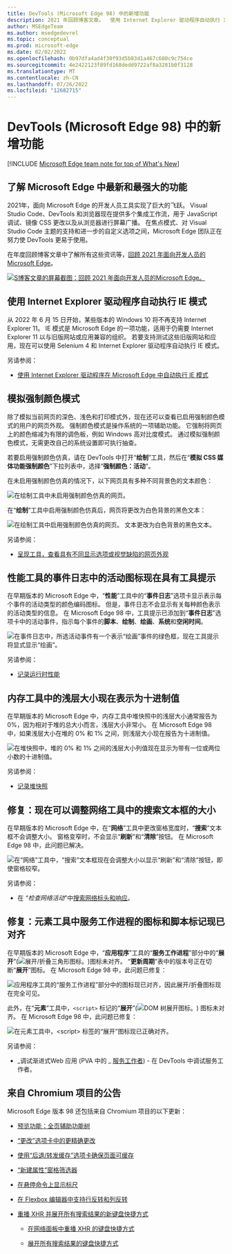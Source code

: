 ```yaml
---
title: DevTools (Microsoft Edge 98) 中的新增功能
description: 2021 年回顾博客文章。  使用 Internet Explorer 驱动程序自动执行 IE 模式。  模拟强制颜色模式。  性能工具事件日志中活动图标的工具提示。  内存工具中的浅层大小现在显示为十进制值。  现在可以调整网络工具的搜索文本框的大小。  以及更多。
author: MSEdgeTeam
ms.author: msedgedevrel
ms.topic: conceptual
ms.prod: microsoft-edge
ms.date: 02/02/2022
ms.openlocfilehash: 0b97dfa4ad4f30f93d5b83d1a467c680c9c754ce
ms.sourcegitcommit: 4e2422123f89fd168dedd9722af8a3281b0f3128
ms.translationtype: MT
ms.contentlocale: zh-CN
ms.lasthandoff: 07/26/2022
ms.locfileid: "12682715"
---
```

# <a name="whats-new-in-devtools-microsoft-edge-98"></a>DevTools (Microsoft Edge 98) 中的新增功能

[!INCLUDE [Microsoft Edge team note for top of What's New](../../includes/edge-whats-new-note.md)]


<!-- ====================================================================== -->
## <a name="catch-up-on-the-latest-and-greatest-features-in-microsoft-edge"></a>了解 Microsoft Edge 中最新和最强大的功能


<!-- Title: Year-in-review: Microsoft Edge for developers -->
<!-- Subtitle: Catch up on the latest in developer tooling from Microsoft Edge. -->

2021年，面向 Microsoft Edge 的开发人员工具实现了巨大的飞跃。  Visual Studio Code、DevTools 和浏览器现在提供多个集成工作流，用于 JavaScript 调试、镜像 CSS 更改以及从浏览器进行屏幕广播。  在焦点模式、对 Visual Studio Code 主题的支持和进一步的自定义选项之间，Microsoft Edge 团队正在努力使 DevTools 更易于使用。

在年度回顾博客文章中了解所有这些资讯等，[回顾 2021 年面向开发人员的 Microsoft Edge](https://blogs.windows.com/msedgedev/2022/01/19/looking-back-at-microsoft-edge-for-developers-in-2021/)。

[![S博客文章的屏幕截图：回顾 2021 年面向开发人员的Microsoft Edge。](../../media/2022/02/blog-post-edge-devs-2021.png)](https://blogs.windows.com/msedgedev/2022/01/19/looking-back-at-microsoft-edge-for-developers-in-2021/)


<!-- ====================================================================== -->
## <a name="automate-ie-mode-with-internet-explorer-driver"></a>使用 Internet Explorer 驱动程序自动执行 IE 模式

<!-- Title: New support for automating IE mode -->
<!-- Subtitle: Test your legacy websites and apps by automating IE mode with Internet Explorer Driver. -->

从 2022 年 6 月 15 日开始，某些版本的 Windows 10 将不再支持 Internet Explorer 11。  IE 模式是 Microsoft Edge 的一项功能，适用于仍需要 Internet Explorer 11 以与旧版网站或应用兼容的组织。  若要支持测试这些旧版网站和应用，现在可以使用 Selenium 4 和 Internet Explorer 驱动程序自动执行 IE 模式。

另请参阅：
* [使用 Internet Explorer 驱动程序在 Microsoft Edge 中自动执行 IE 模式](../../../../webdriver-chromium/ie-mode.md)


<!-- ====================================================================== -->
## <a name="emulate-forced-colors-mode"></a>模拟强制颜色模式

<!-- Title: Emulation of forced colors in the Rendering tool -->
<!-- Subtitle: You can now do a spot check of what your product will look like on a device running in forced-colors mode, without having to change your operating system settings. -->

除了模拟当前网页的深色、浅色和打印模式外，现在还可以查看已启用强制颜色模式的用户的网页外观。  强制颜色模式是操作系统的一项辅助功能。  它强制将网页上的颜色缩减为有限的调色板，例如 Windows 高对比度模式。  通过模拟强制颜色模式，无需更改自己的系统设置即可执行抽查。

若要启用强制颜色仿真，请在 DevTools 中打开“**绘制**”工具，然后在“**模拟 CSS 媒体功能强制颜色**”下拉列表中，选择“**强制颜色：活动**”。

在未启用强制颜色仿真的情况下，以下网页具有多种不同背景色的文本颜色：

![在绘制工具中未启用强制颜色仿真的网页。](../../media/2022/02/emulate-forced-colors-not-applied.png)

在“**绘制**”工具中启用强制颜色仿真后，网页将更改为白色背景的黑色文本：

![在绘制工具中启用强制颜色仿真的网页。  文本更改为白色背景的黑色文本。](../../media/2022/02/emulate-forced-colors-applied.png)

另请参阅：
* [呈现工具，查看具有不同显示选项或视觉缺陷的网页外观](../../../rendering-tools/rendering-tool.md)


<!-- ====================================================================== -->
## <a name="activity-icons-in-the-event-log-of-the-performance-tool-now-have-tooltips"></a>性能工具的事件日志中的活动图标现在具有工具提示

<!-- Title: Analyze runtime performance better with the Event Log in the Performance tool -->
<!-- Subtitle: Activity icons in the Event Log now have tooltips indicating the type of activity for each event, such as Scripting, Rendering, or Painting. -->

在早期版本的 Microsoft Edge 中，“**性能**”工具中的“**事件日志**”选项卡显示表示每个事件的活动类型的颜色编码图标。  但是，事件日志不会显示有关每种颜色表示的活动类型的信息。  在 Microsoft Edge 98 中，工具提示已添加到“**事件日志**”选项卡中的活动事件，指示每个事件的**脚本**、**绘制**、**绘画**、**系统**和**空闲时间**。

![在事件日志中，所选活动事件有一个表示“绘画”事件的绿色框，现在工具提示将显式显示“绘画”。](../../media/2022/02/activity-event-tooltip.png)

另请参阅：
* [记录运行时性能](../../../evaluate-performance/reference.md#record-runtime-performance)


<!-- ====================================================================== -->
## <a name="shallow-sizes-in-the-memory-tool-are-now-represented-as-decimal-values"></a>内存工具中的浅层大小现在表示为十进制值

<!-- Title: Better understand shallow sizes in the Memory tool -->
<!-- Subtitle: The Memory tool has been updated to report shallow size in decimal values as a percentage of the heap. -->

在早期版本的 Microsoft Edge 中，内存工具中堆快照中的浅层大小通常报告为 0%，因为相对于堆的总大小而言，浅层大小非常小。  在 Microsoft Edge 98 中，如果浅层大小在堆的 0% 和 1% 之间，则浅层大小现在报告为十进制值。

![在堆快照中，堆的 0% 和 1% 之间的浅层大小列值现在显示为带有一位或两位小数的十进制值。](../../media/2022/02/shallow-size-decimal-values.png)

另请参阅：
* [记录堆快照](../../../memory-problems/heap-snapshots.md)


<!-- ====================================================================== -->
## <a name="fix-the-search-text-box-in-the-network-tool-can-now-be-resized"></a>修复：现在可以调整网络工具中的搜索文本框的大小

<!-- Title: Fix: Resize the Search text box in the Network tool -->
<!-- Subtitle: Now, resizing the Search pane in the Network tool also resizes the Search text box, so that the Refresh and Clear buttons remain visible. -->

在早期版本的 Microsoft Edge 中，在“**网络**”工具中更改窗格宽度时，“**搜索**”文本框不会调整大小。  窗格变窄时，不会显示“**刷新**”和“**清除**”按钮。  在 Microsoft Edge 98 中，此问题已解决。

![在“网络”工具中，“搜索”文本框现在会调整大小以显示“刷新”和“清除”按钮，即使窗格较窄。](../../media/2022/02/network-tool-search-text-box-resizes.png)

另请参阅：
* 在 _“检查网络活动_”中[搜索网络标头和响应](../../../network/index.md#search-network-headers-and-responses)。


<!-- ====================================================================== -->
## <a name="fix-icons-for-service-workers-and-script-tags-in-the-elements-tool-are-now-aligned"></a>修复：元素工具中服务工作进程的图标和脚本标记现已对齐

<!-- Title: Fix: Icons and tags in the DevTools are now aligned -->
<!-- Subtitle: Icons for service workers and script tags in the Elements tool now appear as expected. -->

在早期版本的 Microsoft Edge 中，“**应用程序**”工具的“**服务工作进程**”部分中的“**展开**”(![展开/折叠三角形图标。](../../media/2022/02/expand-collapse-triangle-icon.png))图标未对齐。  “**更新周期**”表中的版本号正在切断“**展开**”图标。  在 Microsoft Edge 98 中，此问题已修复：

![应用程序工具的“服务工作进程”部分中的图标现已对齐，因此展开/折叠图标现在完全可见。](../../media/2022/02/service-worker-icons-aligned-expand-icon-visible.png)

此外，在“**元素**”工具中，`<script>` 标记的“**展开**”(![DOM 树展开图标。](../../media/2022/02/elements-dom-expand-icon-light-mode.png)) 图标未对齐。  在 Microsoft Edge 98 中，此问题已修复：

![在元素工具中，\<script\> 标签的“展开”图标现已正确对齐。](../../media/2022/02/elements-script-tag-expand-icons-aligned.png)

另请参阅：
* _调试渐进式Web 应用 (PVA 中的 _ [服务工作者](../../../progressive-web-apps/index.md#service-workers)) - 在 DevTools 中调试服务工作者。


<!-- ====================================================================== -->
## <a name="announcements-from-the-chromium-project"></a>来自 Chromium 项目的公告

Microsoft Edge 版本 98 还包括来自 Chromium 项目的以下更新：

* [预览功能：全页辅助功能树](https://developer.chrome.com/blog/new-in-devtools-98/#a11y-tree)

* [“更改”选项卡中的更精确更改](https://developer.chrome.com/blog/new-in-devtools-98/#changes)

* [使用“后退/转发缓存”选项卡确保页面可缓存](https://developer.chrome.com/blog/new-in-devtools-98/#bfcache)

* [“新建属性”窗格筛选器](https://developer.chrome.com/blog/new-in-devtools-98/#properties)

* [在悬停命令上显示标尺](https://developer.chrome.com/blog/new-in-devtools-98/#show-rulers)

* [在 Flexbox 编辑器中支持行反转和列反转](https://developer.chrome.com/blog/new-in-devtools-98/#flexbox-editor)

* [重播 XHR 并展开所有搜索结果的新键盘快捷方式](https://developer.chrome.com/blog/new-in-devtools-98/#shortcuts)

   * [在网络面板中重播 XHR 的键盘快捷方式](https://developer.chrome.com/blog/new-in-devtools-98/#replay-xhr)

   * [展开所有搜索结果的键盘快捷方式](https://developer.chrome.com/blog/new-in-devtools-98/#toggle-search-result)


<!-- ====================================================================== -->
<!-- uncomment if content is copied from developer.chrome.com to this page -->
<!--
> [!NOTE]
> Portions of this page are modifications based on work created and [shared by Google](https://developers.google.com/terms/site-policies) and used according to terms described in the [Creative Commons Attribution 4.0 International License](https://creativecommons.org/licenses/by/4.0).
> The original page for announcements from the Chromium project is [What's New in DevTools (Chrome 98)](https://developer.chrome.com/blog/new-in-devtools-98) and is authored by [Jecelyn Yeen](https://developers.google.com/web/resources/contributors#jecelynyeen) (Developer advocate working on Chrome DevTools at Google).
-->


<!-- ====================================================================== -->
<!-- uncomment if content is copied from developer.chrome.com to this page -->
<!--
[![Creative Commons License.](../../../../media/cc-logo/88x31.png)](https://creativecommons.org/licenses/by/4.0)
This work is licensed under a [Creative Commons Attribution 4.0 International License](https://creativecommons.org/licenses/by/4.0).
-->
